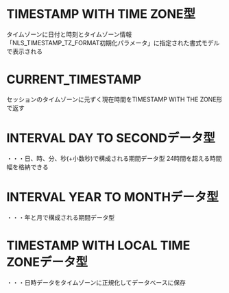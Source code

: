 # TIMESTAMP WITH TIME ZONE型
タイムゾーンに日付と時刻とタイムゾーン情報
「NLS_TIMESTAMP_TZ_FORMAT初期化パラメータ」に指定された書式モデルで表示される



# CURRENT_TIMESTAMP
セッションのタイムゾーンに元ずく現在時間をTIMESTAMP WITH THE ZONE形で返す
# INTERVAL DAY TO SECONDデータ型
・・・日、時、分、秒(+小数秒)で構成される期間データ型
24時間を超える時間幅を格納できる
# INTERVAL YEAR TO MONTHデータ型
・・・年と月で構成される期間データ型
# TIMESTAMP WITH LOCAL TIME ZONEデータ型
・・・日時データをタイムゾーンに正規化してデータベースに保存
